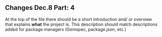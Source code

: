 ## Changes Dec.8 Part: 4

At the top of the file there should be a short introduction and/ or overview that explains **what** the project is. This description should match descriptions added for package managers (Gemspec, package.json, etc.)
